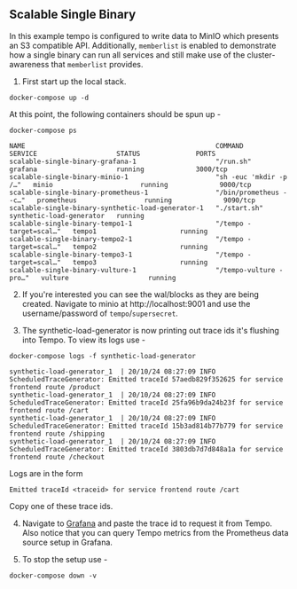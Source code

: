 ## Scalable Single Binary

In this example tempo is configured to write data to MinIO which presents an S3 compatible API.  Additionally, `memberlist` is enabled to demonstrate how a single binary can run all services and still make use of the cluster-awareness that `memberlist` provides.

1. First start up the local stack.

```console
docker-compose up -d
```

At this point, the following containers should be spun up -

```console
docker-compose ps
```
```
NAME                                                COMMAND                  SERVICE                    STATUS              PORTS
scalable-single-binary-grafana-1                    "/run.sh"                grafana                    running             3000/tcp
scalable-single-binary-minio-1                      "sh -euc 'mkdir -p /…"   minio                      running             9000/tcp
scalable-single-binary-prometheus-1                 "/bin/prometheus --c…"   prometheus                 running             9090/tcp
scalable-single-binary-synthetic-load-generator-1   "./start.sh"             synthetic-load-generator   running             
scalable-single-binary-tempo1-1                     "/tempo -target=scal…"   tempo1                     running             
scalable-single-binary-tempo2-1                     "/tempo -target=scal…"   tempo2                     running             
scalable-single-binary-tempo3-1                     "/tempo -target=scal…"   tempo3                     running             
scalable-single-binary-vulture-1                    "/tempo-vulture -pro…"   vulture                    running
```

2. If you're interested you can see the wal/blocks as they are being created.  Navigate to minio at
http://localhost:9001 and use the username/password of `tempo`/`supersecret`.

3. The synthetic-load-generator is now printing out trace ids it's flushing into Tempo.  To view its logs use -

```console
docker-compose logs -f synthetic-load-generator
```
```
synthetic-load-generator_1  | 20/10/24 08:27:09 INFO ScheduledTraceGenerator: Emitted traceId 57aedb829f352625 for service frontend route /product
synthetic-load-generator_1  | 20/10/24 08:27:09 INFO ScheduledTraceGenerator: Emitted traceId 25fa96b9da24b23f for service frontend route /cart
synthetic-load-generator_1  | 20/10/24 08:27:09 INFO ScheduledTraceGenerator: Emitted traceId 15b3ad814b77b779 for service frontend route /shipping
synthetic-load-generator_1  | 20/10/24 08:27:09 INFO ScheduledTraceGenerator: Emitted traceId 3803db7d7d848a1a for service frontend route /checkout
```

Logs are in the form

```
Emitted traceId <traceid> for service frontend route /cart
```

Copy one of these trace ids.

4. Navigate to [Grafana](http://localhost:3000/explore) and paste the trace id to request it from Tempo.
Also notice that you can query Tempo metrics from the Prometheus data source setup in Grafana.

5. To stop the setup use -

```console
docker-compose down -v
```
